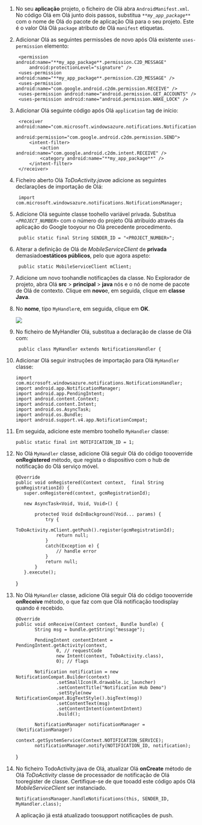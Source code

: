 1. No seu **aplicação** projeto, o ficheiro de Olá abra `AndroidManifest.xml`. No código Olá em Olá junto dois passos, substitua  *`**my_app_package**`*  com o nome de Olá do pacote de aplicação Olá para o seu projeto. Este é o valor Olá Olá `package` atributo de Olá `manifest` etiquetas.
2. Adicionar Olá as seguintes permissões de novo após Olá existente `uses-permission` elemento:

        <permission android:name="**my_app_package**.permission.C2D_MESSAGE"
            android:protectionLevel="signature" />
        <uses-permission android:name="**my_app_package**.permission.C2D_MESSAGE" />
        <uses-permission android:name="com.google.android.c2dm.permission.RECEIVE" />
        <uses-permission android:name="android.permission.GET_ACCOUNTS" />
        <uses-permission android:name="android.permission.WAKE_LOCK" />
3. Adicionar Olá seguinte código após Olá `application` tag de início:

        <receiver android:name="com.microsoft.windowsazure.notifications.NotificationsBroadcastReceiver"
                                         android:permission="com.google.android.c2dm.permission.SEND">
            <intent-filter>
                <action android:name="com.google.android.c2dm.intent.RECEIVE" />
                <category android:name="**my_app_package**" />
            </intent-filter>
        </receiver>
4. Ficheiro aberto Olá *ToDoActivity.java*e adicione as seguintes declarações de importação de Olá:

        import com.microsoft.windowsazure.notifications.NotificationsManager;
5. Adicione Olá seguinte classe toohello variável privada. Substitua  *`<PROJECT_NUMBER>`*  com o número do projeto Olá atribuído através da aplicação do Google tooyour no Olá precedente procedimento.

        public static final String SENDER_ID = "<PROJECT_NUMBER>";
6. Alterar a definição de Olá de *MobileServiceClient* de **privada** demasiado**estáticos públicos**, pelo que agora aspeto:

        public static MobileServiceClient mClient;
7. Adicione um novo toohandle notificações da classe. No Explorador de projeto, abra Olá **src** > **principal** > **java** nós e o nó de nome de pacote de Olá de contexto. Clique em **novo**e, em seguida, clique em **classe Java**.
8. No **nome**, tipo `MyHandler`e, em seguida, clique em **OK**.

    ![](./media/app-service-mobile-android-configure-push/android-studio-create-class.png)

9. No ficheiro de MyHandler Olá, substitua a declaração de classe de Olá com:

        public class MyHandler extends NotificationsHandler {
10. Adicionar Olá seguir instruções de importação para Olá `MyHandler` classe:

        import com.microsoft.windowsazure.notifications.NotificationsHandler;
        import android.app.NotificationManager;
        import android.app.PendingIntent;
        import android.content.Context;
        import android.content.Intent;
        import android.os.AsyncTask;
        import android.os.Bundle;
        import android.support.v4.app.NotificationCompat;
11. Em seguida, adicione este membro toohello `MyHandler` classe:

        public static final int NOTIFICATION_ID = 1;
12. No Olá `MyHandler` classe, adicione Olá seguir Olá do código toooverride **onRegistered** método, que regista o dispositivo com o hub de notificação do Olá serviço móvel.

        @Override
        public void onRegistered(Context context,  final String gcmRegistrationId) {
           super.onRegistered(context, gcmRegistrationId);

           new AsyncTask<Void, Void, Void>() {

               protected Void doInBackground(Void... params) {
                   try {
                       ToDoActivity.mClient.getPush().register(gcmRegistrationId);
                       return null;
                   }
                   catch(Exception e) {
                       // handle error                
                   }
                   return null;              
               }
           }.execute();
       }
13. No Olá `MyHandler` classe, adicione Olá seguir Olá do código toooverride **onReceive** método, o que faz com que Olá notificação toodisplay quando é recebido.

        @Override
        public void onReceive(Context context, Bundle bundle) {
               String msg = bundle.getString("message");

               PendingIntent contentIntent = PendingIntent.getActivity(context,
                       0, // requestCode
                       new Intent(context, ToDoActivity.class),
                       0); // flags

               Notification notification = new NotificationCompat.Builder(context)
                       .setSmallIcon(R.drawable.ic_launcher)
                       .setContentTitle("Notification Hub Demo")
                       .setStyle(new NotificationCompat.BigTextStyle().bigText(msg))
                       .setContentText(msg)
                       .setContentIntent(contentIntent)
                       .build();

               NotificationManager notificationManager = (NotificationManager)
                       context.getSystemService(Context.NOTIFICATION_SERVICE);
               notificationManager.notify(NOTIFICATION_ID, notification);
       }
14. No ficheiro TodoActivity.java de Olá, atualizar Olá **onCreate** método de Olá *ToDoActivity* classe de processador de notificação de Olá tooregister de classe. Certifique-se de que tooadd este código após Olá *MobileServiceClient* ser instanciado.

        NotificationsManager.handleNotifications(this, SENDER_ID, MyHandler.class);

    A aplicação já está atualizado toosupport notificações de push.

